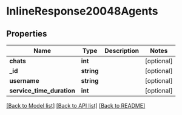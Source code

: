 # InlineResponse20048Agents

## Properties
Name | Type | Description | Notes
------------ | ------------- | ------------- | -------------
**chats** | **int** |  | [optional] 
**_id** | **string** |  | [optional] 
**username** | **string** |  | [optional] 
**service_time_duration** | **int** |  | [optional] 

[[Back to Model list]](../../README.md#documentation-for-models) [[Back to API list]](../../README.md#documentation-for-api-endpoints) [[Back to README]](../../README.md)

